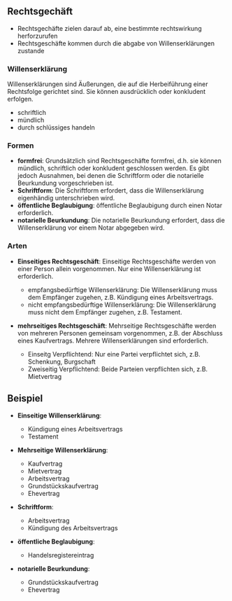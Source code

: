 ## Rechtsgechäft

- Rechtsgechäfte zielen darauf ab, eine bestimmte rechtswirkung herforzurufen
- Rechtsgeschäfte kommen durch die abgabe von Willenserklärungen zustande

### Willenserklärung
Willenserklärungen sind Äußerungen, die auf die Herbeiführung einer Rechtsfolge gerichtet sind. Sie können ausdrücklich oder konkludent erfolgen.

- schriftlich
- mündlich
- durch schlüssiges handeln

### Formen

- **formfrei**: Grundsätzlich sind Rechtsgeschäfte formfrei, d.h. sie können mündlich, schriftlich oder konkludent geschlossen werden. Es gibt jedoch Ausnahmen, bei denen die Schriftform oder die notarielle Beurkundung vorgeschrieben ist.
- **Schriftform**: Die Schriftform erfordert, dass die Willenserklärung eigenhändig unterschrieben wird.
- **öffentliche Beglaubigung**: öffentliche Beglaubigung durch einen Notar erforderlich.
- **notarielle Beurkundung**: Die notarielle Beurkundung erfordert, dass die Willenserklärung vor einem Notar abgegeben wird.

### Arten

- **Einseitiges Rechtsgeschäft**: Einseitige Rechtsgeschäfte werden von einer Person allein vorgenommen. Nur eine Willenserklärung ist erforderlich.

  - empfangsbedürftige Willenserklärung: Die Willenserklärung muss dem Empfänger zugehen, z.B. Kündigung eines Arbeitsvertrags.
  - nicht empfangsbedürftige Willenserklärung: Die Willenserklärung muss nicht dem Empfänger zugehen, z.B. Testament.

- **mehrseitiges Rechtsgeschäft**: Mehrseitige Rechtsgeschäfte werden von mehreren Personen gemeinsam vorgenommen, z.B. der Abschluss eines Kaufvertrags. Mehrere Willenserklärungen sind erforderlich.
  - Einseitg Verpflichtend:  Nur eine Partei verpflichtet sich, z.B. Schenkung, Burgschaft
  - Zweiseitig Verpflichtend: Beide Parteien verpflichten sich, z.B. Mietvertrag

## Beispiel

- **Einseitige Willenserklärung**:
  - Kündigung eines Arbeitsvertrags
  - Testament
- **Mehrseitige Willenserklärung**:
  - Kaufvertrag
  - Mietvertrag
  - Arbeitsvertrag
  - Grundstückskaufvertrag
  - Ehevertrag

- **Schriftform**:
  - Arbeitsvertrag
  - Kündigung des Arbeitsvertrags

- **öffentliche Beglaubigung**:
  - Handelsregistereintrag

- **notarielle Beurkundung**:
  - Grundstückskaufvertrag
  - Ehevertrag
